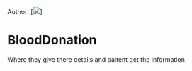 Author:
[![](https://sourcerer.io/lmas3009)]

# BloodDonation

Where they give there details and paitent get the information
